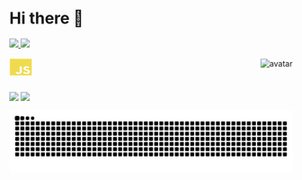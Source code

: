 # Hi there 👋
<div>
  <a href="https://github.com/Levi0100">
  <img height="180em" src="https://github-readme-stats.vercel.app/api?username=Levi0100&show_icons=true&theme=midnight-purple&include_all_commits=true&count_private=true"/>
  <img height="180em" src="https://github-readme-stats.vercel.app/api/top-langs/?username=Levi0100&layout=compact&langs_count=16&theme=midnight-purple"/>
</div>
  
<div style="display: inline_block"><br>
  <img align="center" alt="js" height="30" width="40" src="https://raw.githubusercontent.com/devicons/devicon/master/icons/javascript/javascript-plain.svg">
  <img align="right" alt="avatar" src="https://cdn.discordapp.com/avatars/441932495693414410/22ee6d48d4709975ab8bb0eab4b5ff1e.png?size=128">
</div>
  
  ##
  
<div>
    <a href="https://www.youtube.com/channel/UC-LDvTLZatxZsS-R_yMlkMQ" target="_blank"><img src="https://img.shields.io/badge/YouTube-FF0000?style=for-the-badge&logo=youtube&logoColor=white" target="_blank"></a>
 <a href="https://discord.gg/7UeV8jFz6m" target="_blank"><img src="https://img.shields.io/badge/Discord-7289DA?style=for-the-badge&logo=discord&logoColor=white" target="_blank"></a>  
</div>
  
  ![Snake animation](https://github.com/Levi0100/Levi0100/blob/output/github-contribution-grid-snake.svg)
